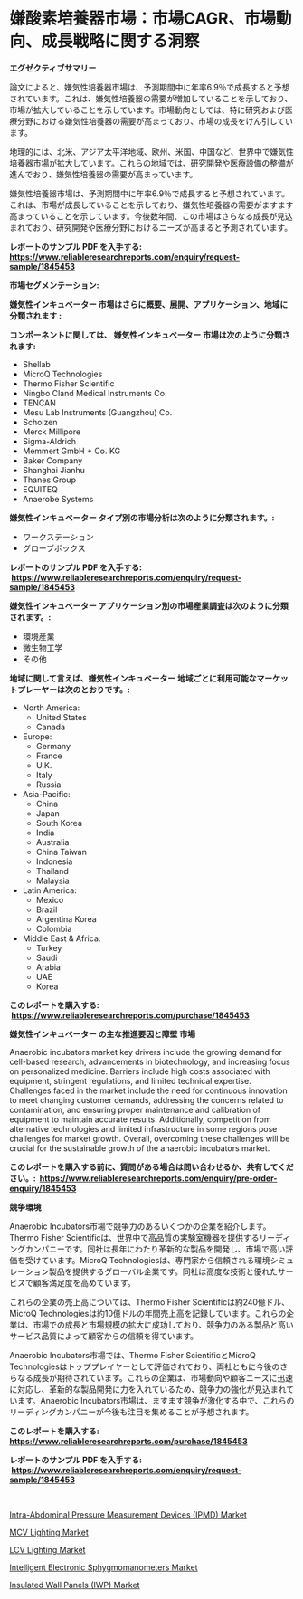 <p><h1>嫌酸素培養器市場：市場CAGR、市場動向、成長戦略に関する洞察</h1></p><p><strong>エグゼクティブサマリー</strong></p>
<p><p>論文によると、嫌気性培養器市場は、予測期間中に年率6.9％で成長すると予想されています。これは、嫌気性培養器の需要が増加していることを示しており、市場が拡大していることを示しています。市場動向としては、特に研究および医療分野における嫌気性培養器の需要が高まっており、市場の成長をけん引しています。</p><p>地理的には、北米、アジア太平洋地域、欧州、米国、中国など、世界中で嫌気性培養器市場が拡大しています。これらの地域では、研究開発や医療設備の整備が進んでおり、嫌気性培養器の需要が高まっています。</p><p>嫌気性培養器市場は、予測期間中に年率6.9％で成長すると予想されています。これは、市場が成長していることを示しており、嫌気性培養器の需要がますます高まっていることを示しています。今後数年間、この市場はさらなる成長が見込まれており、研究開発や医療分野におけるニーズが高まると予測されています。</p></p>
<p><strong>レポートのサンプル PDF を入手する: <a href="https://www.reliableresearchreports.com/enquiry/request-sample/1845453">https://www.reliableresearchreports.com/enquiry/request-sample/1845453</a></strong></p>
<p><strong>市場セグメンテーション:</strong></p>
<p><strong> 嫌気性インキュベーター 市場はさらに概要、展開、アプリケーション、地域に分類されます :</strong></p>
<p><strong>コンポーネントに関しては、 嫌気性インキュベーター 市場は次のように分類されます: &nbsp;</strong></p>
<p><ul><li>Shellab</li><li>MicroQ Technologies</li><li>Thermo Fisher Scientific</li><li>Ningbo Cland Medical Instruments Co.</li><li>TENCAN</li><li>Mesu Lab Instruments (Guangzhou) Co.</li><li>Scholzen</li><li>Merck Millipore</li><li>Sigma-Aldrich</li><li>Memmert GmbH + Co. KG</li><li>Baker Company</li><li>Shanghai Jianhu</li><li>Thanes Group</li><li>EQUITEQ</li><li>Anaerobe Systems</li></ul></p>
<p><strong> 嫌気性インキュベーター タイプ別の市場分析は次のように分類されます。:</strong></p>
<p><ul><li>ワークステーション</li><li>グローブボックス</li></ul></p>
<p><strong>レポートのサンプル PDF を入手する: &nbsp;<a href="https://www.reliableresearchreports.com/enquiry/request-sample/1845453">https://www.reliableresearchreports.com/enquiry/request-sample/1845453</a></strong></p>
<p><strong> 嫌気性インキュベーター アプリケーション別の市場産業調査は次のように分類されます。:</strong></p>
<p><ul><li>環境産業</li><li>微生物工学</li><li>その他</li></ul></p>
<p><strong>地域に関して言えば、嫌気性インキュベーター 地域ごとに利用可能なマーケットプレーヤーは次のとおりです。:</strong></p>
<p><ul>
    <li>
        North America:
        <ul>
            <li>United States</li>
            <li>Canada</li>
        </ul>
    </li>
    <li>
        Europe:
        <ul>
            <li>Germany</li>
            <li>France</li>
            <li>U.K.</li>
            <li>Italy</li>
            <li>Russia</li>
        </ul>
    </li>
    <li>
        Asia-Pacific:
        <ul>
            <li>China</li>
            <li>Japan</li>
            <li>South Korea</li>
            <li>India</li>
            <li>Australia</li>
            <li>China Taiwan</li>
            <li>Indonesia</li>
            <li>Thailand</li>
            <li>Malaysia</li>
        </ul>
    </li>
    <li>
        Latin America:
        <ul>
            <li>Mexico</li>
            <li>Brazil</li>
            <li>Argentina Korea</li>
            <li>Colombia</li>
        </ul>
    </li>
    <li>
        Middle East & Africa:
        <ul>
            <li>Turkey</li>
            <li>Saudi</li>
            <li>Arabia</li>
            <li>UAE</li>
            <li>Korea</li>
        </ul>
    </li>
    </ul></p>
<p><strong>このレポートを購入する: &nbsp;<a href="https://www.reliableresearchreports.com/purchase/1845453">https://www.reliableresearchreports.com/purchase/1845453</a></strong></p>
<p><strong>嫌気性インキュベーター の主な推進要因と障壁 市場</strong></p>
<p><p>Anaerobic incubators market key drivers include the growing demand for cell-based research, advancements in biotechnology, and increasing focus on personalized medicine. Barriers include high costs associated with equipment, stringent regulations, and limited technical expertise. Challenges faced in the market include the need for continuous innovation to meet changing customer demands, addressing the concerns related to contamination, and ensuring proper maintenance and calibration of equipment to maintain accurate results. Additionally, competition from alternative technologies and limited infrastructure in some regions pose challenges for market growth. Overall, overcoming these challenges will be crucial for the sustainable growth of the anaerobic incubators market.</p></p>
<p><strong>このレポートを購入する前に、質問がある場合は問い合わせるか、共有してください。:&nbsp; <a href="https://www.reliableresearchreports.com/enquiry/pre-order-enquiry/1845453">https://www.reliableresearchreports.com/enquiry/pre-order-enquiry/1845453</a></strong></p>
<p><strong>競争環境</strong></p>
<p><p>Anaerobic Incubators市場で競争力のあるいくつかの企業を紹介します。Thermo Fisher Scientificは、世界中で高品質の実験室機器を提供するリーディングカンパニーです。同社は長年にわたり革新的な製品を開発し、市場で高い評価を受けています。MicroQ Technologiesは、専門家から信頼される環境シミュレーション製品を提供するグローバル企業です。同社は高度な技術と優れたサービスで顧客満足度を高めています。</p><p>これらの企業の売上高については、Thermo Fisher Scientificは約240億ドル、MicroQ Technologiesは約10億ドルの年間売上高を記録しています。これらの企業は、市場での成長と市場規模の拡大に成功しており、競争力のある製品と高いサービス品質によって顧客からの信頼を得ています。</p><p>Anaerobic Incubators市場では、Thermo Fisher ScientificとMicroQ Technologiesはトッププレイヤーとして評価されており、両社ともに今後のさらなる成長が期待されています。これらの企業は、市場動向や顧客ニーズに迅速に対応し、革新的な製品開発に力を入れているため、競争力の強化が見込まれています。Anaerobic Incubators市場は、ますます競争が激化する中で、これらのリーディングカンパニーが今後も注目を集めることが予想されます。</p></p>
<p><strong>このレポートを購入する: &nbsp; <a href="https://www.reliableresearchreports.com/purchase/1845453">https://www.reliableresearchreports.com/purchase/1845453</a></strong></p>
<p><strong>レポートのサンプル PDF を入手する: &nbsp;<a href="https://www.reliableresearchreports.com/enquiry/request-sample/1845453">https://www.reliableresearchreports.com/enquiry/request-sample/1845453</a></strong><strong></strong></p>
<p>&nbsp;</p>
<p><p><a href="https://summer-dogwood-3e9.notion.site/Global-Intra-Abdominal-Pressure-Measurement-Devices-IPMD-Market-Size-and-Market-Trends-Insights-a-39f7f6d43cf2429aa2a2dedf5eafeee8">Intra-Abdominal Pressure Measurement Devices (IPMD) Market</a></p><p><a href="https://view.publitas.com/reportprime-1/mcv-lighting-market-dynamics-2024-2031-also-about-its-market-trends-projections-and-opportunities/">MCV Lighting Market</a></p><p><a href="https://view.publitas.com/reportprime-1/lcv-lighting-market-size-market-share-and-global-market-analysis-report-2024-2031/">LCV Lighting Market</a></p><p><a href="https://lydian-appliance-61d.notion.site/Intelligent-Electronic-Sphygmomanometers-Market-Share-Market-New-Trends-Analysis-Report-By-Type-B-41369e72d83046258ab6925454917d17">Intelligent Electronic Sphygmomanometers Market</a></p><p><a href="https://forested-sushi-9b0.notion.site/Insulated-Wall-Panels-IWP-Market-Research-Report-The-Key-To-Successful-Business-Strategy-Forecast-88b0dcf0b7784900a8147b0063e72162">Insulated Wall Panels (IWP) Market</a></p></p>